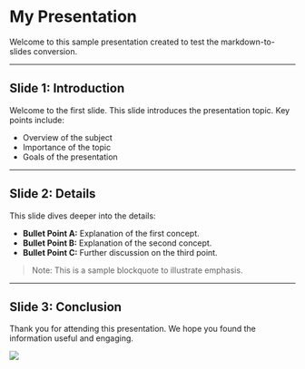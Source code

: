 # My Presentation

Welcome to this sample presentation created to test the markdown-to-slides conversion.

---

## Slide 1: Introduction

Welcome to the first slide. This slide introduces the presentation topic. Key points include:
- Overview of the subject
- Importance of the topic
- Goals of the presentation

---

## Slide 2: Details

This slide dives deeper into the details:
- **Bullet Point A:** Explanation of the first concept.
- **Bullet Point B:** Explanation of the second concept.
- **Bullet Point C:** Further discussion on the third point.

> Note: This is a sample blockquote to illustrate emphasis.

---

## Slide 3: Conclusion

Thank you for attending this presentation. We hope you found the information useful and engaging.

![](../project/sample_pic.jpg)